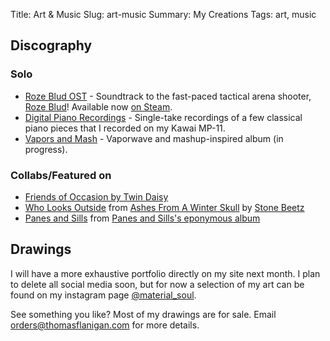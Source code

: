 Title: Art & Music
Slug: art-music
Summary: My Creations
Tags: art, music

## Discography

### Solo

* [Roze Blud OST](https://materialsoul.bandcamp.com/album/roze-blud-original-soundtrack/) - Soundtrack to the fast-paced tactical arena shooter, [Roze Blud](https://www.rozeblud.com/)! Available now [on Steam](https://store.steampowered.com/app/1547790/Roze_Blud/).
* [Digital Piano Recordings](https://materialsoul.bandcamp.com/album/digital-piano-recordings) - Single-take recordings of a few classical piano pieces that I recorded on my Kawai MP-11.
* [Vapors and Mash](https://materialsoul.bandcamp.com/album/vapors-and-mash) - Vaporwave and mashup-inspired album (in progress).

### Collabs/Featured on

* [Friends of Occasion by Twin Daisy](https://twindaisy.bandcamp.com/album/friends-of-occasion/)
* [Who Looks Outside](https://stonebeetz.bandcamp.com/track/who-looks-outside)
from [Ashes From A Winter Skull](https://stonebeetz.bandcamp.com/album/ashes-from-a-winter-skull) by [Stone Beetz](https://stonebeetz.bandcamp.com/)
* [Panes and Sills](https://panesandsills.bandcamp.com/track/panes-and-sills/) from [Panes and Sills's eponymous album](https://panesandsills.bandcamp.com/album/panes-and-sills)

## Drawings

I will have a more exhaustive portfolio directly on my site next month. 
I plan to delete all social media soon, but for now a selection of my art can be found on my instagram page [@material_soul](https://www.instagram.com/material_soul/).

See something you like? Most of my drawings are for sale. Email [orders@thomasflanigan.com](mailto:orders@thomasflanigan.com) for more details.
